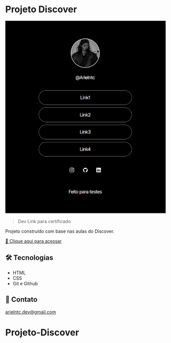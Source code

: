# Projeto Discover

![preview](./assets/assets/preview.png)

> Dev Link para certificado

Projeto construído com base nas aulas do Discover.

[🔗 Clique aqui para acessar](https://app.rocketseat.com.br/discover)

## 🛠 Tecnologias

- HTML
- CSS
- Git e Github

## 💛 Contato

arielntc.dev@gmail.com
# Projeto-Discover
